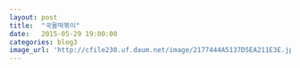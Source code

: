 ```yaml
---
layout: post
title:  "국물떡볶이"
date:   2015-05-29 19:00:00
categories: blog3
image_url: 'http://cfile230.uf.daum.net/image/2177444A5137D5EA211E3E.jpg'
---
```


